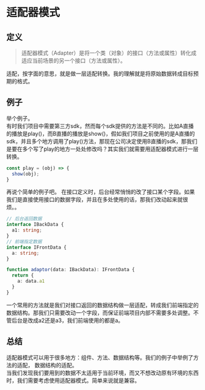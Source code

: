 # 适配器模式

## 定义
> 适配器模式（Adapter）是将一个类（对象）的接口（方法或属性）转化成适应当前场景的另一个接口（方法或属性）。  

适配，按字面的意思，就是做一层适配转换。我的理解就是将原始数据转成目标预期的格式。

## 例子
举个例子。  
有时我们项目中需要第三方sdk，然而每个sdk提供的方法是不同的。比如A直播的播放是play()，而B直播的播放是show()，假如我们项目之前使用的是A直播的sdk，并且多个地方调用了play()方法，那现在公司决定使用B直播的sdk，那我们是要在多个写了play的地方一处处修改吗？其实我们就需要用适配器模式进行一层转换。
``` javascript
const play = (obj) => {
  show(obj);
}
```

再说个简单的例子吧。
在接口定义时，后台经常悄悄的改了接口某个字段。如果我们是直接使用接口的数据字段，并且在多处使用的话，那我们改动起来就很烦。。
``` typescript
// 后台返回数据
interface IBackData {
  a1: string;
}
// 前端指定数据
interface IFrontData {
  a: string;
}

function adaptor(data: IBackData): IFrontData {
  return {
    a: data.a1
  }
}
```
一个常用的方法就是我们对接口返回的数据结构做一层适配，转成我们前端指定的数据结构。那我们只需要改动一个字段，而保证前端项目内部不需要多处调整。不管后台是改成a2还是a3，我们前端使用的都是a。

## 总结
适配器模式可以用于很多地方：组件、方法、数据结构等。我们的例子中举例了方法的适配， 数据结构的适配。  
当我们发现我们要用到的数据不太适用于当前环境，而又不想改动原有环境的东西时，我们需要考虑使用适配器模式。简单来说就是兼容。
